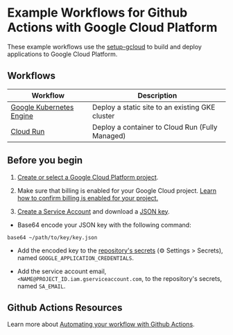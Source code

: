 # Example Workflows for Github Actions with Google Cloud Platform

These example workflows use the [setup-gcloud][action] to build and deploy applications to Google Cloud Platform.

## Workflows

|           Workflow              |        Description       |
| ------------------------------- | ------------------------ |
| [Google Kubernetes Engine](gke/)| Deploy a static site to an existing GKE cluster |
| [Cloud Run](cloud-run/)         | Deploy a container to Cloud Run (Fully Managed)|

## Before you begin

1. [Create or select a Google Cloud Platform project][project].

1. Make sure that billing is enabled for your Google Cloud project. [Learn how to confirm billing is enabled for your project.][billing]

1. [Create a Service Account][service-account] and download a [JSON key][key].

  * Base64 encode your JSON key with the following command:
  ```
  base64 ~/path/to/key/key.json
  ```

  * Add the encoded key to the [repository's secrets][secrets] (&#9881; Settings > Secrets), named `GOOGLE_APPLICATION_CREDENTIALS`.

  * Add the service account email, `<NAME@PROJECT_ID.iam.gserviceaccount.com`, to the repository's secrets, named `SA_EMAIL`.

## Github Actions Resources

Learn more about [Automating your workflow with Github Actions](https://help.github.com/en/actions/automating-your-workflow-with-github-actions).


<!-- links -->
[action]: https://github.com/GoogleCloudPlatform/github-actions/tree/0c32120a9a2dda7fb9b392e6c3b90fa413b4642e/setup-gcloud
[project]: https://cloud.google.com/resource-manager/docs/creating-managing-projects#creating_a_project
[billing]: https://cloud.google.com/billing/docs/how-to/modify-project
[service-account]: https://cloud.google.com/iam/docs/creating-managing-service-accounts#creating
[key]: https://cloud.google.com/iam/docs/creating-managing-service-account-keys#creating_service_account_keys
[secrets]: https://help.github.com/en/actions/automating-your-workflow-with-github-actions/creating-and-using-encrypted-secrets
